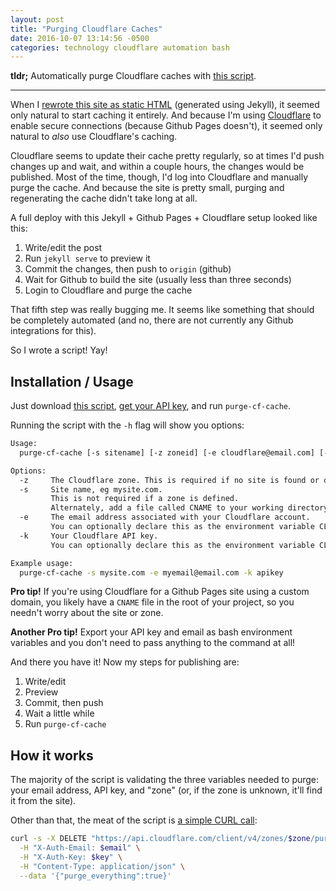 ```yaml
---
layout: post
title: "Purging Cloudflare Caches"
date: 2016-10-07 13:14:56 -0500
categories: technology cloudflare automation bash
---
```


**tldr;** Automatically purge Cloudflare caches with [this script](https://raw.githubusercontent.com/thelowlypeon/dotfiles/master/bin/purge-cf-cache).

<hr />

When I [rewrote this site as static HTML](/2016/new-site) (generated using Jekyll), it seemed only natural to start caching it entirely.
And because I'm using [Cloudflare](https://cloudflare.com) to enable secure connections (because Github Pages doesn't), it seemed only natural to _also_ use Cloudflare's caching.

Cloudflare seems to update their cache pretty regularly, so at times I'd push changes up and wait, and within a couple hours, the changes would be published. Most of the time, though, I'd log into Cloudflare and manually purge the cache. And because the site is pretty small, purging and regenerating the cache didn't take long at all.

A full deploy with this Jekyll + Github Pages + Cloudflare setup looked like this:

1. Write/edit the post
2. Run `jekyll serve` to preview it
3. Commit the changes, then push to `origin` (github)
4. Wait for Github to build the site (usually less than three seconds)
5. Login to Cloudflare and purge the cache

That fifth step was really bugging me. It seems like something that should be completely automated (and no, there are not currently any Github integrations for this).

So I wrote a script! Yay!

## Installation / Usage

Just download [this script](https://raw.githubusercontent.com/thelowlypeon/dotfiles/master/bin/purge-cf-cache), [get your API key](https://www.cloudflare.com/a/account/my-account), and run `purge-cf-cache`.

Running the script with the `-h` flag will show you options:

```bash
Usage:
  purge-cf-cache [-s sitename] [-z zoneid] [-e cloudflare@email.com] [-k cloudflare_api_key]

Options:
  -z     The Cloudflare zone. This is required if no site is found or defined.
  -s     Site name, eg mysite.com.
         This is not required if a zone is defined.
         Alternately, add a file called CNAME to your working directory with only the site name.
  -e     The email address associated with your Cloudflare account.
         You can optionally declare this as the environment variable CLOUDFLARE_EMAIL.
  -k     Your Cloudflare API key.
         You can optionally declare this as the environment variable CLOUDFLARE_API_KEY.

Example usage:
  purge-cf-cache -s mysite.com -e myemail@email.com -k apikey
```

**Pro tip!** If you're using Cloudflare for a Github Pages site using a custom domain, you likely have a `CNAME` file in the root of your project, so you needn't worry about the site or zone.

**Another Pro tip!** Export your API key and email as bash environment variables and you don't need to pass anything to the command at all!

And there you have it! Now my steps for publishing are:

1. Write/edit
2. Preview
3. Commit, then push
4. Wait a little while
5. Run `purge-cf-cache`

## How it works

The majority of the script is validating the three variables needed to purge: your email address, API key, and "zone" (or, if the zone is unknown, it'll find it from the site).

Other than that, the meat of the script is [a simple CURL call](https://github.com/thelowlypeon/dotfiles/blob/370815115c137446efd8f4decd373d387a7fdd83/bin/purge-cf-cache#L98-L102):

```bash
curl -s -X DELETE "https://api.cloudflare.com/client/v4/zones/$zone/purge_cache" \
  -H "X-Auth-Email: $email" \
  -H "X-Auth-Key: $key" \
  -H "Content-Type: application/json" \
  --data '{"purge_everything":true}'
```

